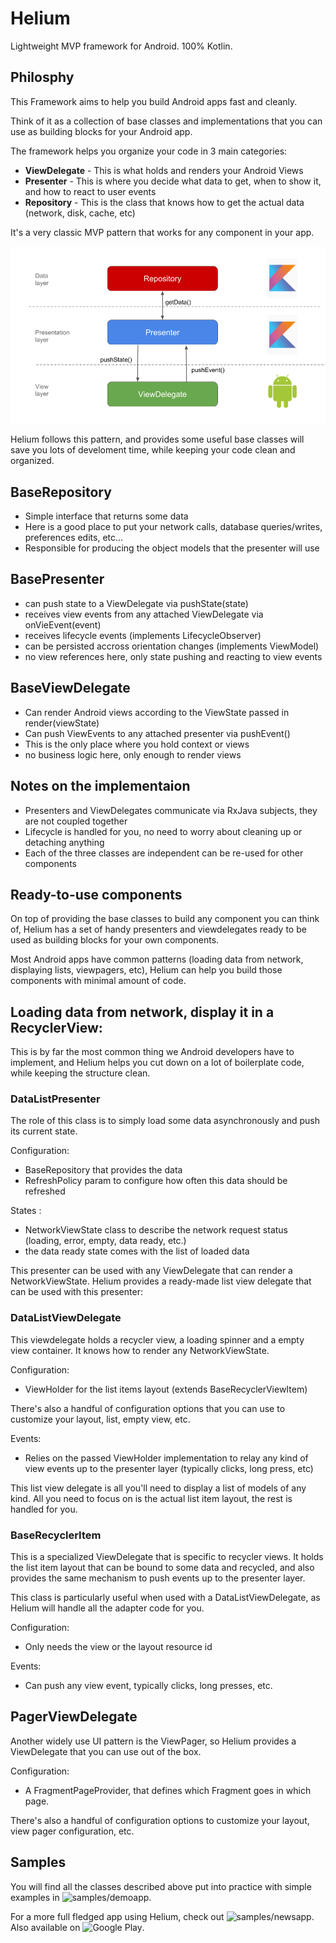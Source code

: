 # Helium

Lightweight MVP framework for Android. 100% Kotlin.

## Philosphy

This Framework aims to help you build Android apps fast and cleanly. 

Think of it as a collection of base classes and implementations that you can use as building blocks for your Android app.

The framework helps you organize your code in 3 main categories:

- **ViewDelegate** - This is what holds and renders your Android Views
- **Presenter** - This is where you decide what data to get, when to show it, and how to react to user events
- **Repository** - This is the class that knows how to get the actual data (network, disk, cache, etc)

It's a very classic MVP pattern that works for any component in your app. 

![data flow diagram](/docs/images/data_flow_diagram.png)

Helium follows this pattern, and provides some useful base classes will save you lots of develoment time, while keeping your code clean and organized.

## BaseRepository

- Simple interface that returns some data
- Here is a good place to put your network calls, database queries/writes, preferences edits, etc...
- Responsible for producing the object models that the presenter will use

## BasePresenter

- can push state to a ViewDelegate via pushState(state)
- receives view events from any attached ViewDelegate via onVieEvent(event)
- receives lifecycle events (implements LifecycleObserver)
- can be persisted accross orientation changes (implements ViewModel)
- no view references here, only state pushing and reacting to view events

## BaseViewDelegate

- Can render Android views according to the ViewState passed in render(viewState)
- Can push ViewEvents to any attached presenter via pushEvent()
- This is the only place where you hold context or views
- no business logic here, only enough to render views

## Notes on the implementaion

 - Presenters and ViewDelegates communicate via RxJava subjects, they are not coupled together
 - Lifecycle is handled for you, no need to worry about cleaning up or detaching anything
 - Each of the three classes  are independent can be re-used for other components


## Ready-to-use components

On top of providing the base classes to build any component you can think of, Helium has a set of handy presenters and viewdelegates ready to be used as building blocks for your own components.

Most Android apps have common patterns (loading data from network, displaying lists, viewpagers, etc), Helium can help you build those components with minimal amount of code.

## Loading data from network, display it in a RecyclerView:

This is by far the most common thing we Android developers have to implement, and Helium helps you cut down on a lot of boilerplate code, while keeping the structure clean.

### DataListPresenter

The role of this class is to simply load some data asynchronously and push its current state.

Configuration:

- BaseRepository that provides the data
- RefreshPolicy param to configure how often this data should be refreshed

States :

- NetworkViewState class to describe the network request status (loading, error, empty, data ready, etc.)
- the data ready state comes with the list of loaded data

This presenter can be used with any ViewDelegate that can render a NetworkViewState. Helium provides a ready-made list view delegate that can be used with this presenter:

### DataListViewDelegate

This viewdelegate holds a recycler view, a loading spinner and a empty view container. It knows how to render any NetworkViewState.

Configuration:

- ViewHolder for the list items layout (extends BaseRecyclerViewItem)

There's also a handful of configuration options that you can use to customize your layout, list, empty view, etc.

Events:

- Relies on the passed ViewHolder implementation to relay any kind of view events up to the presenter layer (typically clicks, long press, etc)

This list view delegate is all you'll need to display a list of models of any kind. All you need to focus on is the actual list item layout, the rest is handled for you.

### BaseRecyclerItem

This is a specialized ViewDelegate that is specific to recycler views. It holds the list item layout that can be bound to some data and recycled, and also provides the same mechanism to push events up to the presenter layer.

This class is particularly useful when used with a DataListViewDelegate, as Helium will handle all the adapter code for you.

Configuration:

- Only needs the view or the layout resource id

Events:

- Can push any view event, typically clicks, long presses, etc.

## PagerViewDelegate

Another widely use UI pattern is the ViewPager, so Helium provides a ViewDelegate that you can use out of the box.

Configuration:

- A FragmentPageProvider, that defines which Fragment goes in which page.

There's also a handful of configuration options to customize your layout, view pager configuration, etc.

## Samples

You will find all the classes described above put into practice with simple examples in ![samples/demoapp](/samples/demoapp).

For a more full fledged app using Helium, check out ![samples/newsapp](/samples/newsapp). Also available on ![Google Play](https://play.google.com/store/apps/details?id=com.jv.news).
